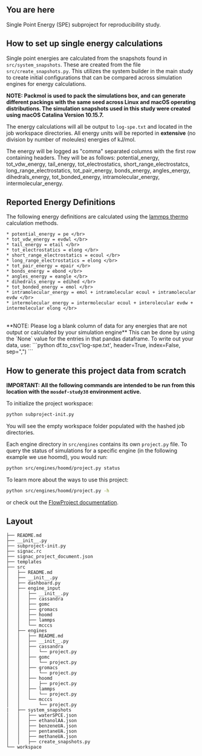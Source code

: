## You are here
Single Point Energy (SPE) subproject for reproducibility study.

## How to set up single energy calculations
Single point energies are calculated from the snapshots found in `src/system_snapshots`. These are created from the file `src/create_snapshots.py`. This utilizes the system builder in the main study to create initial configurations that can be compared across simulation engines for energy calculations.

**NOTE: Packmol is used to pack the simulations box, and can generate different packings with the same seed across Linux and macOS operating distributions. The simulation snapshots used in this study were created using macOS Catalina Version 10.15.7.**

The energy calculations will all be output to `log-spe.txt` and located in the job workspace directories. All energy units will be reported in **extensive** (no division by number of moleules) energies of kJ/mol.

The energy will be logged as "comma" separated columns with the first row containing headers. They will be as follows:
potential_energy, tot_vdw_energy, tail_energy, tot_electrostatics, short_range_electrostatcs, long_range_electrostatics, tot_pair_energy, bonds_energy, angles_energy, dihedrals_energy, tot_bonded_energy,
intramolecular_energy, intermolecular_energy.

## Reported Energy Definitions
The following energy definitions are calculated using the [lammps thermo](https://docs.lammps.org/thermo_style.html) calculation methods. </br>
```
* potential_energy = pe </br>
* tot_vdw_energy = evdwl </br>
* tail_energy = etail </br>
* tot_electrostatics = elong </br>
* short_range_electrostatics = ecoul </br>
* long_range_electrostatics = elong </br>
* tot_pair_energy = epair </br>
* bonds_energy = ebond </br>
* angles_energy = eangle </br>
* dihedrals_energy = edihed </br>
* tot_bonded_energy = emol </br>
* intramolecular_energy = emol + intramolecular ecoul + intramolecular evdw </br>
* intermolecular_energy = intermolecular ecoul + interolecular evdw + intermolecular elong </br>
```
</br>
**NOTE: Please log a blank column of data for any energies that are not output or calculated by your simulation engine**
This can be done by using the `None` value for the entries in that pandas dataframe. To write out your data, use:
```python
df.to_csv('log-spe.txt', header=True, index=False, sep=",")
```

## How to generate this project data from scratch

**IMPORTANT: All the following commands are intended to be run from this location with the `mosdef-study38` environment active.**

To initialize the project workspace:
```bash
python subproject-init.py
```
You will see the empty workspace folder populated with the hashed job directories.

Each engine directory in `src/engines` contains its own `project.py` file. To query the status of simulations for a specific engine (in the following example we use hoomd), you would run:
```bash
python src/engines/hoomd/project.py status
```

To learn more about the ways to use this project:
```bash
python src/engines/hoomd/project.py -h
```
or check out the [FlowProject documentation](https://docs.signac.io/en/latest/flow-project.html).


## Layout

```
├── README.md
├── __init__.py
├── subproject-init.py
├── signac.rc
├── signac_project_document.json
├── templates
├── src
│   ├── README.md
│   ├── __init__.py
│   ├── dashboard.py
│   ├── engine_input
│   │   ├── __init__.py
│   │   ├── cassandra
│   │   ├── gomc
│   │   ├── gromacs
│   │   ├── hoomd
│   │   ├── lammps
│   │   └── mcccs
│   ├── engines
│   │   ├── README.md
│   │   ├── __init__.py
│   │   ├── cassandra
│   │   │   └── project.py
│   │   ├── gomc
│   │   │   └── project.py
│   │   ├── gromacs
│   │   │   └── project.py
│   │   ├── hoomd
│   │   │   ├── project.py
│   │   ├── lammps
│   │   │   └── project.py
│   │   └── mcccs
│   │       └── project.py
|   ├── system_snapshots
│   │   ├── waterSPCE.json
│   │   ├── ethanolAA.json
│   │   ├── benzeneUA.json
│   │   ├── pentaneUA.json
│   │   ├── methaneUA.json
│   │   ├── create_snapshots.py
└── workspace
```
